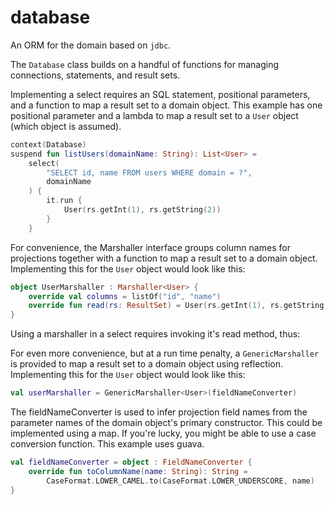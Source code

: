 # database

An ORM for the domain based on `jdbc`.

The `Database` class builds on a handful of functions for managing connections, statements, and result sets.

Implementing a select requires an SQL statement, positional parameters, and a function to map a result set to a domain
object.
This example has one positional parameter and a lambda to map a result set to a `User` object (which object is assumed).

```kotlin
context(Database)
suspend fun listUsers(domainName: String): List<User> =
    select(
        "SELECT id, name FROM users WHERE domain = ?",
        domainName
    ) {
        it.run {
            User(rs.getInt(1), rs.getString(2))
        }
    }
```

For convenience, the Marshaller interface groups column names for projections together with a function to map a result
set to a domain object.
Implementing this for the `User` object would look like this:

```kotlin
object UserMarshaller : Marshaller<User> {
    override val columns = listOf("id", "name")
    override fun read(rs: ResultSet) = User(rs.getInt(1), rs.getString(2))
}
```

Using a marshaller in a select requires invoking it's read method, thus:

For even more convenience, but at a run time penalty, a `GenericMarshaller` is provided to map a result set to a domain
object using reflection.
Implementing this for the `User` object would look like this:

```kotlin
val userMarshaller = GenericMarshaller<User>(fieldNameConverter)
```

The fieldNameConverter is used to infer projection field names from the parameter names of the domain object's primary
constructor.
This could be implemented using a map.
If you're lucky, you might be able to use a case conversion function.
This example uses guava.

```kotlin
val fieldNameConverter = object : FieldNameConverter {
    override fun toColumnName(name: String): String =
        CaseFormat.LOWER_CAMEL.to(CaseFormat.LOWER_UNDERSCORE, name)
}
``` 
